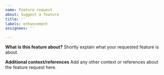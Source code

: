 ```yaml
---
name: Feature request
about: Suggest a feature
title: ''
labels: enhancement
assignees: ''

---
```


**What is this feature about?**
Shortly explain what your requested feature is about.

**Additional context/references**
Add any other context or references about the feature request here.
